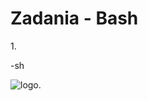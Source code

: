 Zadania - Bash
==========================
1\.

  -sh

  ![logo](https://assets-cdn.github.com/images/modules/open_graph/github-octocat.png).

